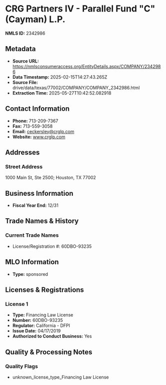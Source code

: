# CRG Partners IV - Parallel Fund "C" (Cayman) L.P.

**NMLS ID:** 2342986

## Metadata
- **Source URL:** https://nmlsconsumeraccess.org/EntityDetails.aspx/COMPANY/2342986
- **Data Timestamp:** 2025-02-15T14:27:43.265Z
- **Source File:** drive/data/texas/77002/COMPANY/COMPANY_2342986.html
- **Extraction Time:** 2025-05-27T10:42:52.082918

## Contact Information
- **Phone:** 713-209-7367
- **Fax:** 713-559-3058
- **Email:** ceckersley@crglp.com
- **Website:** www.crglp.com

## Addresses
### Street Address
1000 Main St, Ste 2500; Houston, TX 77002

## Business Information
- **Fiscal Year End:** 12/31

## Trade Names & History
### Current Trade Names
- License/Registration #: 60DBO-93235

## MLO Information
- **Type:** sponsored

## Licenses & Registrations

### License 1
- **Type:** Financing Law License
- **Number:** 60DBO-93235
- **Regulator:** California - DFPI
- **Issue Date:** 04/17/2019
- **Authorized to Conduct Business:** Yes

## Quality & Processing Notes
### Quality Flags
- unknown_license_type_Financing Law License
